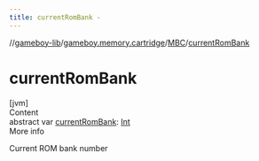 ```yaml
---
title: currentRomBank -
---
```

//[gameboy-lib](../../index.md)/[gameboy.memory.cartridge](../index.md)/[MBC](index.md)/[currentRomBank](current-rom-bank.md)



# currentRomBank  
[jvm]  
Content  
abstract var [currentRomBank](current-rom-bank.md): [Int](https://kotlinlang.org/api/latest/jvm/stdlib/kotlin/-int/index.html)  
More info  


Current ROM bank number

  



